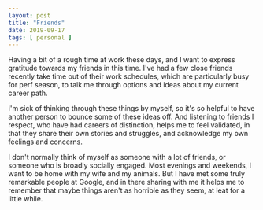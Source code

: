 ```yaml
---
layout: post
title: "Friends"
date: 2019-09-17
tags: [ personal ]
---
```


Having a bit of a rough time at work these days, and I want to express gratitude towards my friends in this time.  I've
had a few close friends recently take time out of their work schedules, which are particularly busy for perf season, to
talk me through options and ideas about my current career path.

I'm sick of thinking through these things by myself, so it's so helpful to have another person to bounce some of these
ideas off. And listening to friends I respect, who have had careers of distinction, helps me to feel validated, in that
they share their own stories and struggles, and acknowledge my own feelings and concerns.

I don't normally think of myself as someone with a lot of friends, or someone who is broadly socially engaged. Most
evenings and weekends, I want to be home with my wife and my animals. But I have met some truly remarkable people at
Google, and in there sharing with me it helps me to remember that maybe things aren't as horrible as they seem, at leat
for a little while.

